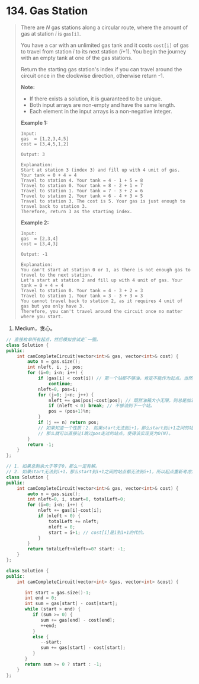 # 134. Gas Station

> There are *N* gas stations along a circular route, where the amount of gas at station *i* is `gas[i]`.
>
> You have a car with an unlimited gas tank and it costs `cost[i]` of gas to travel from station *i* to its next station (*i*+1). You begin the journey with an empty tank at one of the gas stations.
>
> Return the starting gas station's index if you can travel around the circuit once in the clockwise direction, otherwise return -1.
>
> **Note:**
>
> - If there exists a solution, it is guaranteed to be unique.
> - Both input arrays are non-empty and have the same length.
> - Each element in the input arrays is a non-negative integer.
>
> **Example 1:**
>
> ```
> Input: 
> gas  = [1,2,3,4,5]
> cost = [3,4,5,1,2]
> 
> Output: 3
> 
> Explanation:
> Start at station 3 (index 3) and fill up with 4 unit of gas. Your tank = 0 + 4 = 4
> Travel to station 4. Your tank = 4 - 1 + 5 = 8
> Travel to station 0. Your tank = 8 - 2 + 1 = 7
> Travel to station 1. Your tank = 7 - 3 + 2 = 6
> Travel to station 2. Your tank = 6 - 4 + 3 = 5
> Travel to station 3. The cost is 5. Your gas is just enough to travel back to station 3.
> Therefore, return 3 as the starting index.
> ```
>
> **Example 2:**
>
> ```
> Input: 
> gas  = [2,3,4]
> cost = [3,4,3]
> 
> Output: -1
> 
> Explanation:
> You can't start at station 0 or 1, as there is not enough gas to travel to the next station.
> Let's start at station 2 and fill up with 4 unit of gas. Your tank = 0 + 4 = 4
> Travel to station 0. Your tank = 4 - 3 + 2 = 3
> Travel to station 1. Your tank = 3 - 3 + 3 = 3
> You cannot travel back to station 2, as it requires 4 unit of gas but you only have 3.
> Therefore, you can't travel around the circuit once no matter where you start.
> ```

1. Medium，贪心。

```cpp
// 直接枚举所有起点，然后模拟尝试走`一圈。
class Solution {
public:
    int canCompleteCircuit(vector<int>& gas, vector<int>& cost) {
        auto n = gas.size();
        int nleft, i, j, pos;
        for (i=0; i<n; i++) {
            if (gas[i] < cost[i]) // 第一个站都不够油，肯定不能作为起点。当然这里也可以不检查，放到下面一起检查。
                continue;
            nleft=0, pos=i;
            for (j=0; j<n; j++) {
                nleft += gas[pos]-cost[pos]; // 既然油箱大小无限，则总是加满油到下一个站。
                if (nleft < 0) break; // 不够油到下一个站。
                pos = (pos+1)%n;
            }
            if (j == n) return pos;
            // 如果知道一个性质：2. 如果start无法到i+1，那么start到i+1之间的站点都无法到i+1，所以起点重新考虑为i+1。
            // 那么就可以直接让i跳过pos走过的站点，使得该实现变为O(N)。
        }
        return -1;
    }
};
```

```cpp
// 1. 如果总剩余大于等于0，那么一定有解。
// 2. 如果start无法到i+1，那么start到i+1之间的站点都无法到i+1，所以起点重新考虑为i+1。
class Solution {
public:
    int canCompleteCircuit(vector<int>& gas, vector<int>& cost) {
        auto n = gas.size();
        int nleft=0, i, start=0, totalLeft=0;
        for (i=0; i<n; i++) {
            nleft += gas[i]-cost[i];
            if (nleft < 0) {
                totalLeft += nleft;
                nleft = 0;
                start = i+1; // cost[i]是i到i+1的代价。
            }
        }
        return totalLeft+nleft>=0? start: -1;
    }
};
```

```cpp
class Solution {
public:
    int canCompleteCircuit(vector<int> &gas, vector<int> &cost) {

       int start = gas.size()-1;
       int end = 0;
       int sum = gas[start] - cost[start];
       while (start > end) {
          if (sum >= 0) {
             sum += gas[end] - cost[end];
             ++end;
          }
          else {
             --start;
             sum += gas[start] - cost[start];
          }
       }
       return sum >= 0 ? start : -1;
    }
};
```

